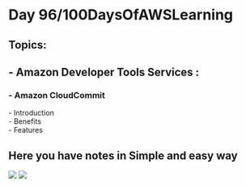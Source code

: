 <h1>Day 96/100DaysOfAWSLearning</h1>


<h2>Topics:</h2>


<h2> - Amazon Developer Tools Services : </h2>
  <h3> - Amazon CloudCommit </h3>
          - Introduction <br>
          - Benefits <br>
          - Features <br>
         
       
   <h2> Here you have notes in Simple and easy way </h2>
   
   <img src = "https://github.com/thetechgirlgita/100-days-of-aws-learning/blob/master/Images/Day95/95_1.jpg?raw=true">
   <img src = "https://github.com/thetechgirlgita/100-days-of-aws-learning/blob/master/Images/Day95/95_2.jpg?raw=true">
  
 

